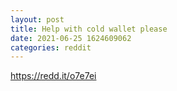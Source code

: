 ```yaml
--- 
layout: post 
title: Help with cold wallet please 
date: 2021-06-25 1624609062 
categories: reddit 
--- 
```

https://redd.it/o7e7ei